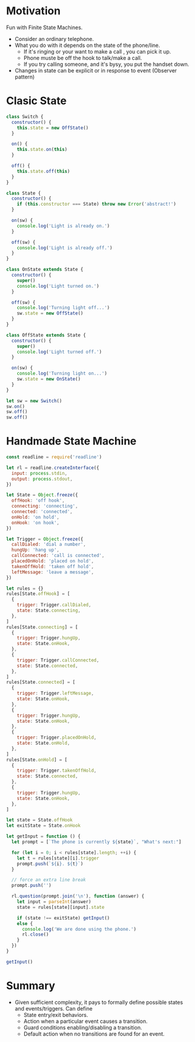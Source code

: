# Motivation

Fun with Finite State Machines.

- Consider an ordinary telephone.
- What you do with it depends on the state of the phone/line.
  - If it's ringing or your want to make a call , you can pick it up.
  - Phone muste be off the hook to talk/make a call.
  - If you try calling someone, and it's bysy, you put the handset down.
- Changes in state can be explicit or in response to event (Observer pattern)

# Clasic State

```jsx
class Switch {
  constructor() {
    this.state = new OffState()
  }

  on() {
    this.state.on(this)
  }

  off() {
    this.state.off(this)
  }
}

class State {
  constructor() {
    if (this.constructor === State) throw new Error('abstract!')
  }

  on(sw) {
    console.log('Light is already on.')
  }

  off(sw) {
    console.log('Light is already off.')
  }
}

class OnState extends State {
  constructor() {
    super()
    console.log('Light turned on.')
  }

  off(sw) {
    console.log('Turning light off...')
    sw.state = new OffState()
  }
}

class OffState extends State {
  constructor() {
    super()
    console.log('Light turned off.')
  }

  on(sw) {
    console.log('Turning light on...')
    sw.state = new OnState()
  }
}

let sw = new Switch()
sw.on()
sw.off()
sw.off()
```

# Handmade State Machine

```jsx
const readline = require('readline')

let rl = readline.createInterface({
  input: process.stdin,
  output: process.stdout,
})

let State = Object.freeze({
  offHook: 'off hook',
  connecting: 'connecting',
  connected: 'connected',
  onHold: 'on hold',
  onHook: 'on hook',
})

let Trigger = Object.freeze({
  callDialed: 'dial a number',
  hungUp: 'hang up',
  callConnected: 'call is connected',
  placedOnHold: 'placed on hold',
  takenOffHold: 'taken off hold',
  leftMessage: 'leave a message',
})

let rules = {}
rules[State.offHook] = [
  {
    trigger: Trigger.callDialed,
    state: State.connecting,
  },
]
rules[State.connecting] = [
  {
    trigger: Trigger.hungUp,
    state: State.onHook,
  },
  {
    trigger: Trigger.callConnected,
    state: State.connected,
  },
]
rules[State.connected] = [
  {
    trigger: Trigger.leftMessage,
    state: State.onHook,
  },
  {
    trigger: Trigger.hungUp,
    state: State.onHook,
  },
  {
    trigger: Trigger.placedOnHold,
    state: State.onHold,
  },
]
rules[State.onHold] = [
  {
    trigger: Trigger.takenOffHold,
    state: State.connected,
  },
  {
    trigger: Trigger.hungUp,
    state: State.onHook,
  },
]

let state = State.offHook
let exitState = State.onHook

let getInput = function () {
  let prompt = [`The phone is currently ${state}`, "What's next:"]

  for (let i = 0; i < rules[state].length; ++i) {
    let t = rules[state][i].trigger
    prompt.push(`${i}. ${t}`)
  }

  // force an extra line break
  prompt.push('')

  rl.question(prompt.join('\n'), function (answer) {
    let input = parseInt(answer)
    state = rules[state][input].state

    if (state !== exitState) getInput()
    else {
      console.log('We are done using the phone.')
      rl.close()
    }
  })
}

getInput()
```

# Summary

- Given sufficient complexity, it pays to formally define possible states and events/triggers.
  Can define
  - State entry/exit behaviors.
  - Action when a particular event causes a transition.
  - Guard conditions enabling/disabling a transition.
  - Default action when no transitions are found for an event.
